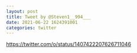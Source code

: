 ```yaml
--- 
layout: post 
title: Tweet by @Steven1__994___ 
date: 2021-06-22 1624391001 
categories: twitter 
--- 
```

https://twitter.com/o/status/1407422207626711046